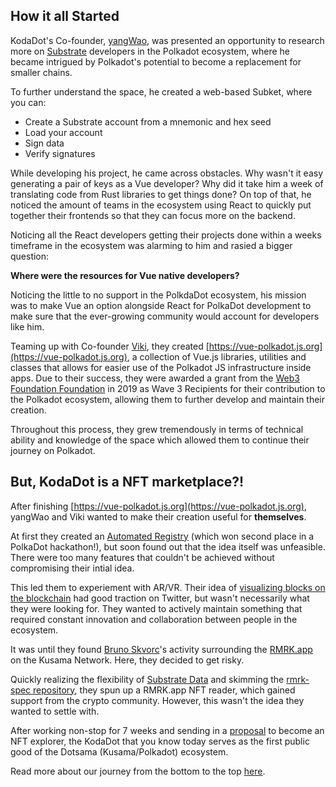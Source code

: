 ## How it all Started



KodaDot's Co-founder, [yangWao](https://twitter.com/yangWao), was presented an opportunity to research more on [Substrate](https://docs.substrate.io) developers in the Polkadot ecosystem, where he became intrigued by Polkadot's potential to become a replacement for smaller chains. 

To further understand the space, he created a web-based Subket, where you can:
- Create a Substrate account from a mnemonic and hex seed
- Load your account
- Sign data
- Verify signatures

While developing his project, he came across obstacles. Why wasn't it easy generating a pair of keys as a Vue developer? Why did it take him a week of translating code from Rust libraries to get things done? On top of that, he noticed the amount of teams in the ecosystem using React to quickly put together their frontends so that they can focus more on the backend. 

Noticing all the React developers getting their projects done within a weeks timeframe in the ecosystem was alarming to him and rasied a bigger question:

**Where were the resources for Vue native developers?**


Noticing the little to no support in the PolkdaDot ecosystem, his mission was to make Vue an option alongside React for PolkaDot development to make sure that the ever-growing community would account for developers like him. 

Teaming up with Co-founder [Viki](https://twitter.com/vikiival), they created [https://vue-polkadot.js.org](https://vue-polkadot.js.org), a collection of Vue.js libraries, utilities and classes that allows for easier use of the Polkadot JS infrastructure inside apps. Due to their success, they were awarded a grant from the [Web3 Foundation Foundation](https://medium.com/@web3) in 2019 as Wave 3 Recipients for their contribution to the Polkadot ecosystem, allowing them to further develop and maintain their creation. 

Throughout this process, they grew tremendously in terms of technical ability and knowledge of the space which allowed them to continue their journey on Polkadot.

## But, KodaDot is a NFT marketplace?!

After finishing [https://vue-polkadot.js.org](https://vue-polkadot.js.org), yangWao and Viki wanted to make their creation useful for **themselves**. 

At first they created an [Automated Registry](https://hackmd.io/@yangwao/r1nRVC3nL) (which won second place in a PolkaDot hackathon!), but soon found out that the idea itself was unfeasible. There were too many features that couldn't be achieved without compromising their intial idea.  

This led them to experiement with AR/VR. Their idea of [visualizing blocks on the blockchain](https://github.com/vue-polkadot/apps/issues/100) had good traction on Twitter, but wasn't necessarily what they were looking for. They wanted to actively maintain something that required constant innovation and collaboration between people in the ecosystem.

It was until they found [Bruno Skvorc](https://medium.com/@bitfalls)'s activity surrounding the [RMRK.app](https://www.rmrk.app) on the Kusama Network. Here, they decided to get risky.

Quickly realizing the flexibility of [Substrate Data](https://polkadot.js.org/docs/substrate/extrinsics/#remark_remark-bytes) and skimming the [rmrk-spec repository](https://github.com/rmrk-team/rmrk-spec), they spun up a RMRK.app NFT reader, which gained support from the crypto community. However, this wasn't the idea they wanted to settle with.

After working non-stop for 7 weeks and sending in a [proposal](https://kusama.polkassembly.io/motion/256) to become an NFT explorer, the KodaDot that you know today serves as the first public good of the Dotsama (Kusama/Polkadot) ecosystem. 

Read more about our journey from the bottom to the top [here](https://medium.com/kodadot/traverse-to-the-prime-show-733d6046d3f5).

